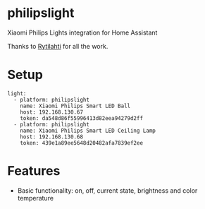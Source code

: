 # philipslight
Xiaomi Philips Lights integration for Home Assistant

Thanks to [Rytilahti](https://github.com/rytilahti/python-mirobo) for all the work.

# Setup

```
light:
  - platform: philipslight
    name: Xiaomi Philips Smart LED Ball
    host: 192.168.130.67
    token: da548d86f55996413d82eea94279d2ff
  - platform: philipslight
    name: Xiaomi Philips Smart LED Ceiling Lamp
    host: 192.168.130.68
    token: 439e1a89ee5648d20482afa7839ef2ee
```

# Features
* Basic functionality: on, off, current state, brightness and color temperature